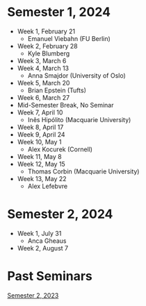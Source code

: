 
# Semester 1, 2024

* Week 1, February 21 
  * Emanuel Viebahn (FU Berlin)
* Week 2, February 28
  * Kyle Blumberg
* Week 3, March 6
* Week 4, March 13 
  * Anna Smajdor (University of Oslo)
* Week 5, March 20
  * Brian Epstein  (Tufts)
* Week 6, March 27
* Mid-Semester Break, No Seminar
* Week 7, April 10
  * Inês Hipólito (Macquarie University)
* Week 8, April 17
* Week 9, April 24 
* Week 10, May 1
  * Alex Kocurek (Cornell)
* Week 11, May 8
* Week 12, May 15
  * Thomas Corbin (Macquarie University)
* Week 13, May 22
  * Alex Lefebvre

# Semester 2, 2024

* Week 1, July 31
  * Anca Gheaus
* Week 2, August 7


# Past Seminars 

[Semester 2, 2023](sem2_2023.html)

